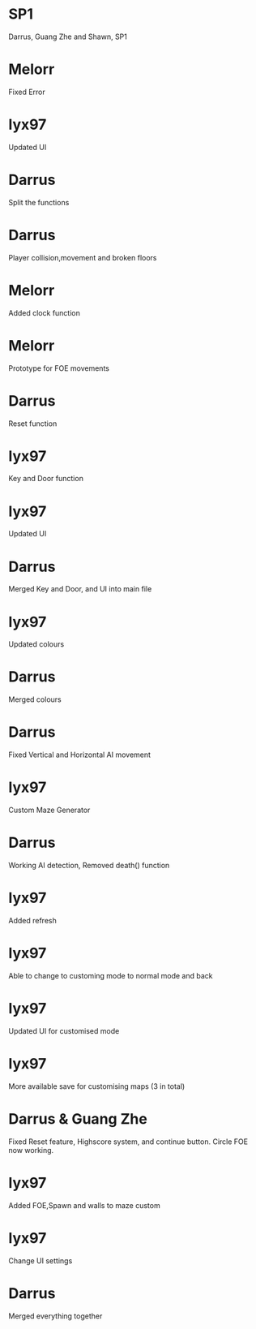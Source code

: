 # SP1
Darrus, Guang Zhe and Shawn, SP1

# Melorr
Fixed Error

# lyx97
Updated UI

# Darrus
Split the functions

# Darrus
Player collision,movement and broken floors

# Melorr
Added clock function

# Melorr
Prototype for FOE movements

# Darrus
Reset function

# lyx97
Key and Door function

# lyx97
Updated UI

# Darrus
Merged Key and Door, and UI into main file

# lyx97
Updated colours

# Darrus
Merged colours

# Darrus
Fixed Vertical and Horizontal AI movement

# lyx97
Custom Maze Generator

# Darrus
Working AI detection, Removed death() function

# lyx97
Added refresh

# lyx97
Able to change to customing mode to normal mode and back

# lyx97
Updated UI for customised mode

# lyx97
More available save for customising maps (3 in total)

# Darrus & Guang Zhe
Fixed Reset feature, Highscore system, and continue button. Circle FOE now working.

# lyx97
Added FOE,Spawn and walls to maze custom

# lyx97
Change UI settings

# Darrus
Merged everything together